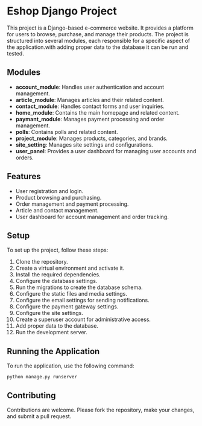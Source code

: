 # Eshop Django Project

This project is a Django-based e-commerce website. It provides a platform for users to browse, purchase, and manage their products. The project is structured into several modules, each responsible for a specific aspect of the application.with adding proper data to the database it can be run and tested.

## Modules

- **account_module**: Handles user authentication and account management.
- **article_module**: Manages articles and their related content.
- **contact_module**: Handles contact forms and user inquiries.
- **home_module**: Contains the main homepage and related content.
- **paymant_module**: Manages payment processing and order management.
- **polls**: Contains polls and related content.
- **project_module**: Manages products, categories, and brands.
- **site_setting**: Manages site settings and configurations.
- **user_panel**: Provides a user dashboard for managing user accounts and orders.

## Features

- User registration and login.
- Product browsing and purchasing.
- Order management and payment processing.
- Article and contact management.
- User dashboard for account management and order tracking.

## Setup

To set up the project, follow these steps:

1. Clone the repository.
2. Create a virtual environment and activate it.
3. Install the required dependencies.
4. Configure the database settings.
5. Run the migrations to create the database schema.
6. Configure the static files and media settings.
7. Configure the email settings for sending notifications.
8. Configure the payment gateway settings.
9. Configure the site settings.
10. Create a superuser account for administrative access.
11. Add proper data to the database.
12. Run the development server.

## Running the Application

To run the application, use the following command:

```
python manage.py runserver
```

## Contributing

Contributions are welcome. Please fork the repository, make your changes, and submit a pull request.
